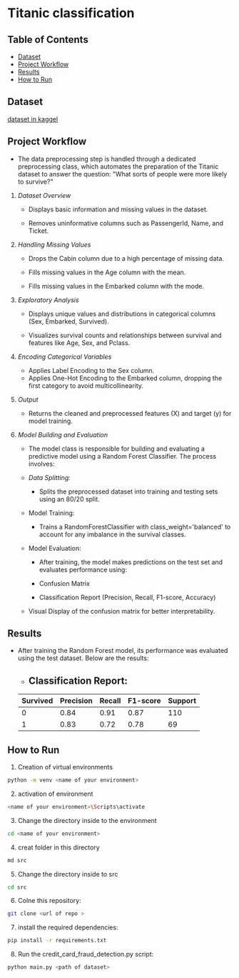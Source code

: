 # Titanic classification 
## Table of Contents

- [Dataset](#dataset)
- [Project Workflow](#project-workflow)
- [Results](#results)
- [How to Run](#how-to-run)


## Dataset
[dataset in kaggel](https://www.kaggle.com/competitions/titanic/data)
## Project Workflow
- The data preprocessing step is handled through a dedicated preprocessing class, which automates the preparation of the Titanic dataset to answer the question:
"What sorts of people were more likely to survive?"
1. *Dataset Overview*

    - Displays basic information and missing values in the dataset.

    - Removes uninformative columns such as PassengerId, Name, and Ticket.

2. *Handling Missing Values*

   - Drops the Cabin column due to a high percentage of missing data.

   - Fills missing values in the Age column with the mean.

   - Fills missing values in the Embarked column with the mode.

3. *Exploratory Analysis*

   - Displays unique values and distributions in categorical columns (Sex, Embarked, Survived).

   - Visualizes survival counts and relationships between survival and features like Age, Sex, and Pclass.

4. *Encoding Categorical Variables*

   - Applies Label Encoding to the Sex column.
   - Applies One-Hot Encoding to the Embarked column, dropping the first category to avoid multicollinearity.

5. *Output*

     - Returns the cleaned and preprocessed features (X) and target (y) for model training.

6. *Model Building and Evaluation*
   - The model class is responsible for building and evaluating a predictive model using a Random Forest Classifier. The process involves:

   - *Data Splitting:*
      -  Splits the preprocessed dataset into training and testing sets using an 80/20 split.

   - Model Training:
      - Trains a RandomForestClassifier with class_weight='balanced' to account for any imbalance in the survival classes.

    - Model Evaluation:
       - After training, the model makes predictions on the test set and evaluates performance using:

        - Confusion Matrix

        - Classification Report (Precision, Recall, F1-score, Accuracy)

    - Visual Display of the confusion matrix for better interpretability.
## Results
 - After training the Random Forest model, its performance was evaluated using the test dataset. Below are the results:
   - ## Classification Report:
   | Survived | Precision | Recall | F1-score | Support |
   |----------|-----------|--------|----------|---------|
   | 0        | 0.84      | 0.91   | 0.87     | 110     |
   | 1        | 0.83      | 0.72   | 0.78     | 69      |

## How to Run
1. Creation of virtual environments
```Bash
python -m venv <name of your environment>
```
2. activation of environment
```Bash
<name of your environment>\Scripts\activate
```
3. Change the directory inside to the environment
```Bash 
cd <name of your environment>
```
4. creat folder in this directory
```Bash 
md src
```
5. Change the directory inside to src
```Bash
cd src
```
6. Colne this repository:
```Bash
git clone <url of repo >
```
7. install the required dependencies:
```Bash 
pip install -r requirements.txt
```
8. Run the credit_card_fraud_detection.py script:
```Bash 
python main.py <path of dataset>
```